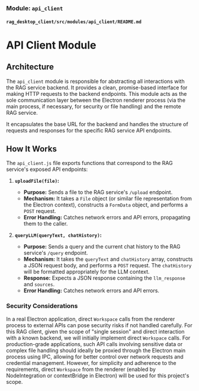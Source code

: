 ### Module: `api_client`

#### `rag_desktop_client/src/modules/api_client/README.md`

# API Client Module

## Architecture

The `api_client` module is responsible for abstracting all interactions with the RAG service backend. It provides a clean, promise-based interface for making HTTP requests to the backend endpoints. This module acts as the sole communication layer between the Electron renderer process (via the main process, if necessary, for security or file handling) and the remote RAG service.

It encapsulates the base URL for the backend and handles the structure of requests and responses for the specific RAG service API endpoints.

## How It Works

The `api_client.js` file exports functions that correspond to the RAG service's exposed API endpoints:

1.  **`uploadFile(file)`:**
    * **Purpose:** Sends a file to the RAG service's `/upload` endpoint.
    * **Mechanism:** It takes a `File` object (or similar file representation from the Electron context), constructs a `FormData` object, and performs a `POST` request.
    * **Error Handling:** Catches network errors and API errors, propagating them to the caller.

2.  **`queryLLM(queryText, chatHistory)`:**
    * **Purpose:** Sends a query and the current chat history to the RAG service's `/query` endpoint.
    * **Mechanism:** It takes the `queryText` and `chatHistory` array, constructs a JSON request body, and performs a `POST` request. The `chatHistory` will be formatted appropriately for the LLM context.
    * **Response:** Expects a JSON response containing the `llm_response` and `sources`.
    * **Error Handling:** Catches network errors and API errors.

### Security Considerations

In a real Electron application, direct `Workspace` calls from the renderer process to external APIs can pose security risks if not handled carefully. For this RAG client, given the scope of "single session" and direct interaction with a known backend, we will initially implement direct `Workspace` calls. For production-grade applications, such API calls involving sensitive data or complex file handling should ideally be proxied through the Electron main process using IPC, allowing for better control over network requests and credential management. However, for simplicity and adherence to the requirements, direct `Workspace` from the renderer (enabled by NodeIntegration or contextBridge in Electron) will be used for this project's scope.